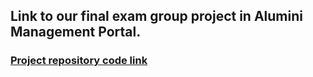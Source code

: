 ## Link to our final exam group project in Alumini Management Portal.

### [Project repository code link](https://github.com/pravashupreti/waa-june-2022-final-project)
